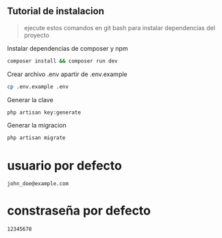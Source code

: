 ## Tutorial de instalacion

> ejecute estos comandos en git bash para instalar dependencias del proyecto


Instalar dependencias de composer y npm

```sh
composer install && composer run dev
```

Crear archivo .env apartir de .env.example

```sh
cp .env.example .env
```

Generar la clave

```sh
php artisan key:generate
```

Generar la migracion

```sh
php artisan migrate
```

# usuario por defecto

```
john_doe@example.com
```

# constraseña por defecto

```
12345678
```